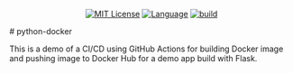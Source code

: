 <!-- [START BADGES] -->
<!-- Please keep comment here to allow auto update -->
<p align="center">
  <a href="https://github.com/wow-actions/add-badges/blob/master/LICENSE"><img src="https://img.shields.io/github/license/wow-actions/add-badges?style=flat-square" alt="MIT License" /></a>
  <a href="https://www.python.org"><img src="https://img.shields.io/badge/language-python-blue.svg?style=flat-square" alt="Language" /></a>
  <a href="https://github.com/wow-actions/add-badges/actions/workflows/release.yml"><img src="https://img.shields.io/github/workflow/status/wow-actions/add-badges/Release/master?logo=github&style=flat-square" alt="build" /></a>
</p>
<!-- [END BADGES] -->
# python-docker

This is a demo of a CI/CD using GitHub Actions for building Docker image and pushing image to Docker Hub for a demo app build with Flask.

